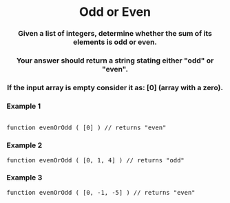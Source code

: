 <div align = "center">
  
# Odd or Even
  </div>

<div align = "center">
  
<h3> Given a list of integers, determine whether the sum of its elements is odd or even. </h3>
<h3>Your answer should return a string stating either "odd" or "even". </h3>
<h3>If the input array is empty consider it as: [0] (array with a zero).</h3>
  
  </div>

<h3>Example 1</h3>
<pre>
<!--
<span class="CodeEditor-promptParameter">array</span> = [6,2]
-->
function evenOrOdd ( [0] ) // returns "even"
</pre>

<h3>Example 2</h3>
<pre>
function evenOrOdd ( [0, 1, 4] ) // returns "odd"
</pre>

<h3>Example 3</h3>
<pre>
function evenOrOdd ( [0, -1, -5] ) // returns "even"
</pre>
